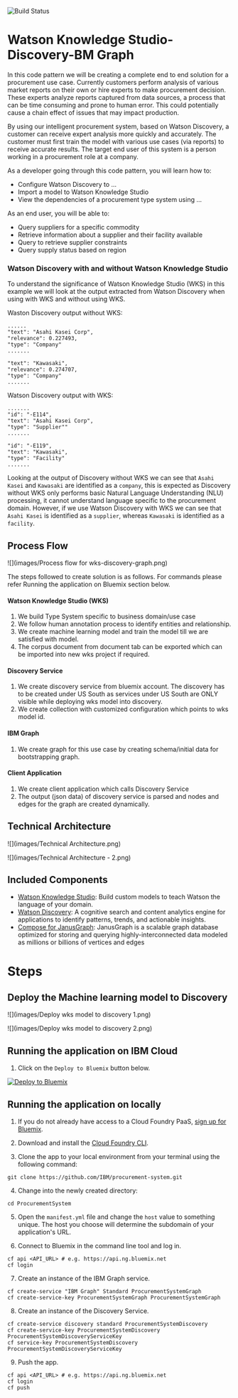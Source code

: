 ![Build Status](https://travis-ci.org/IBM/ProcurementSystem.svg?branch=master)

# Watson Knowledge Studio-Discovery-BM Graph

In this code pattern we will be creating a complete end to end solution for a procurement use case. Currently customers perform analysis of various market reports on their own or hire experts to make procurement decision. These experts analyze reports captured from data sources, a process that can be time consuming and prone to human error. This could potentially cause a chain effect of issues that may impact production.

By using our intelligent procurement system, based on Watson Discovery, a customer can receive expert analysis more quickly and accurately. The customer must first train the model with various use cases (via reports) to receive accurate results. The target end user of this system is a person working in a procurement role at a company.

As a developer going through this code pattern, you will learn how to:

* Configure Watson Discovery to ...
* Import a model to Watson Knowledge Studio
* View the dependencies of a procurement type system using ...

As an end user, you will be able to:

* Query suppliers for a specific commodity
* Retrieve information about a supplier and their facility available
* Query to retrieve supplier constraints
* Query supply status based on region

### Watson Discovery with and without Watson Knowledge Studio

To understand the significance of Watson Knowledge Studio (WKS) in this example we will look at the output extracted from Watson Discovery when using with WKS and without using WKS.

Waston Discovery output without WKS:

```
......
"text": "Asahi Kasei Corp",
"relevance": 0.227493,
"type": "Company"
.......

"text": "Kawasaki",
"relevance": 0.274707,
"type": "Company"
.......
```

Watson  Discovery output with WKS:
```
.......
"id": "-E114",
"text": "Asahi Kasei Corp",
"type": "Supplier""
.......

"id": "-E119",
"text": "Kawasaki",
"type": "Facility"
.......
```

Looking at the output of Discovery without WKS we can see that `Asahi Kasei` and `Kawasaki` are identified as a `company`, this is expected as Discovery without WKS only performs basic Natural Language Understanding (NLU) processing, it cannot understand language specific to the procurement domain. However, if we use Watson Discovery with WKS we can see that `Asahi Kasei` is identified as a `supplier`, whereas `Kawasaki` is identified as a `facility`.

## Process Flow

![](images/Process flow for wks-discovery-graph.png)

The steps followed to create solution is as follows. For commands please refer Running the application on Bluemix section below.

#### Watson Knowledge Studio (WKS)
1. We build Type System specific to business domain/use case
2. We follow human annotation process to identify entities and relationship.
3. We create machine learning model and train the model till we are satisfied with model.
4. The corpus document from document tab can be exported which can be imported into new wks project if required.

#### Discovery Service
1. We create discovery service from bluemix account. The discovery has to be created under US South as services under US South are ONLY visible while deploying wks model into discovery.
2. We create collection with customized configuration which points to wks model id.

#### IBM Graph
1. We create graph for this use case by creating schema/initial data for bootstrapping graph.

#### Client Application
1. We create client application which calls Discovery Service
2. The output (json data) of discovery service is parsed and nodes and edges for the graph are created dynamically.

## Technical Architecture

![](images/Technical Architecture.png)

![](images/Technical Architecture - 2.png)

## Included Components
* [Watson Knowledge Studio](https://console.bluemix.net/catalog/services/knowledge-studio): Build custom models to teach Watson the language of your domain.
* [Watson Discovery](https://console.bluemix.net/catalog/services/discovery): A cognitive search and content analytics engine for applications to identify patterns, trends, and actionable insights.
* [Compose for JanusGraph](https://console.bluemix.net/catalog/services/compose-for-janusgraph): JanusGraph is a scalable graph database optimized for storing and querying highly-interconnected data modeled as millions or billions of vertices and edges

# Steps

## Deploy the Machine learning model to Discovery
![](images/Deploy wks model to discovery 1.png)

![](images/Deploy wks model to discovery 2.png)

## Running the application on IBM Cloud

1. Click on the `Deploy to Bluemix` button below.

[![Deploy to Bluemix](https://bluemix.net/deploy/button.png)](https://bluemix.net/deploy?repository=https://github.com/IBM/procurement-system)

## Running the application on locally

1. If you do not already have access to a Cloud Foundry PaaS, [sign up for Bluemix](https://console.ng.bluemix.net/registration/).

2. Download and install the [Cloud Foundry CLI](https://github.com/cloudfoundry/cli).

3. Clone the app to your local environment from your terminal using the following command:

```
git clone https://github.com/IBM/procurement-system.git
```

4. Change into the newly created directory:

```
cd ProcurementSystem
```

5. Open the `manifest.yml` file and change the `host` value to something unique. The host you choose will determine the subdomain of your application's URL.

6. Connect to Bluemix in the command line tool and log in.

```
cf api <API_URL> # e.g. https://api.ng.bluemix.net
cf login
```

7. Create an instance of the IBM Graph service.

```
cf create-service "IBM Graph" Standard ProcurementSystemGraph
cf create-service-key ProcurementSystemGraph ProcurementSystemGraph
```

8. Create an instance of the Discovery Service.
```
cf create-service discovery standard ProcurementSystemDiscovery
cf create-service-key ProcurementSystemDiscovery ProcurementSystemDiscoveryServiceKey
cf service-key ProcurementSystemDiscovery ProcurementSystemDiscoveryServiceKey
```

9. Push the app.
```
cf api <API_URL> # e.g. https://api.ng.bluemix.net
cf login
cf push
```
